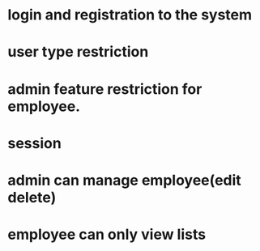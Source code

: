 # login and registration to the system
# user type restriction 
# admin feature restriction for employee.
# session 
# admin can manage employee(edit delete)
# employee can only view lists